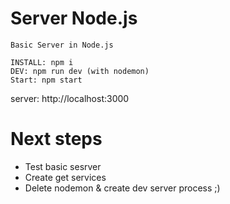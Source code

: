 # Server Node.js

```
Basic Server in Node.js

INSTALL: npm i
DEV: npm run dev (with nodemon)
Start: npm start
```

server: http://localhost:3000

# Next steps

- Test basic sesrver
- Create get services
- Delete nodemon & create dev server process ;)
